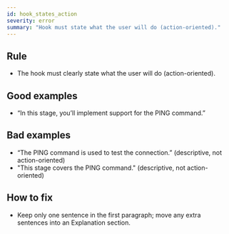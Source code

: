 ```yaml
---
id: hook_states_action
severity: error
summary: "Hook must state what the user will do (action-oriented)."
---
```


## Rule
- The hook must clearly state what the user will do (action-oriented).

## Good examples

* “In this stage, you’ll implement support for the PING command.”

## Bad examples

* “The PING command is used to test the connection.” (descriptive, not action-oriented)
* "This stage covers the PING command." (descriptive, not action-oriented)

## How to fix

* Keep only one sentence in the first paragraph; move any extra sentences into an Explanation section.
